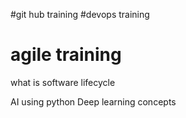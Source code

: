 #git hub training 
#devops training
# agile training

what is software lifecycle



AI using python
Deep learning concepts
